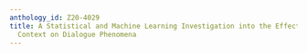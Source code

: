 ```yaml
---
anthology_id: Z20-4029
title: A Statistical and Machine Learning Investigation into the Effect of Demographic
  Context on Dialogue Phenomena
---
```

